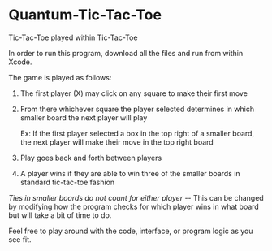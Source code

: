 # Quantum-Tic-Tac-Toe
Tic-Tac-Toe played within Tic-Tac-Toe

In order to run this program, download all the files and run from within Xcode.

The game is played as follows:

1) The first player (X) may click on any square to make their first move

2) From there whichever square the player selected determines in which smaller board the next player will play
  
    Ex: If the first player selected a box in the top right of a smaller board, 
        the next player will make their move in the top right board

3) Play goes back and forth between players

4) A player wins if they are able to win three of the smaller boards in standard tic-tac-toe fashion

*Ties in smaller boards do not count for either player* -- This can be changed by modifying how the program checks for which player wins in what board but will take a bit of time to do.

Feel free to play around with the code, interface, or program logic as you see fit.
